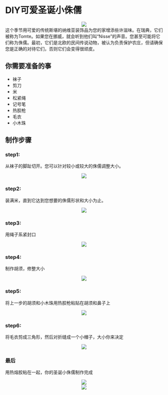 # DIY可爱圣诞小侏儒
<center>
    <img src="./image1/m1.jpg">
</center>
这个季节用可爱的传统斯堪的纳维亚装饰品为您的家增添些许滋味。在瑞典，它们被称为Tomte。如果您在挪威，就会听到他们叫“Nisse”的声音。您甚至可能将它们称为侏儒。最初，它们是北欧的民间传说动物，被认为负责保护农庄，但请确保您是正确的对待它们，否则它们会变得很顽皮。

## 你需要准备的事
* 袜子
* 剪刀
* 米
* 松紧绳
* 记号笔
* 热胶枪
* 毛衣
* 小木珠


## 制作步骤
### step1:
从袜子的脚趾切开。您可以针对较小或较大的侏儒调整大小。
<center>
    <img src="./image1/m2.jpg">
</center>

### step2:
装满米，直到它达到您想要的侏儒形状和大小为止。
<center>
    <img src="./image1/m3.jpg">
</center>

### step3:
用绳子系紧封口
<center>
    <img src="./image1/m4.jpg">
</center>

### step4:
制作胡须，修整大小
<center>
    <img src="./image1/m5.jpg">
</center>

### step5:
将上一步的胡须和小木珠用热胶枪粘贴在胡须和鼻子上
<center>
    <img src="./image1/m6.jpg">
</center>

### step6:
将毛衣剪成三角形，然后对折缝成一个小帽子，大小你来决定
<center>
    <img src="./image1/m7.jpg">
</center>

### 最后
用热熔胶粘在一起，你的圣诞小侏儒制作完成
<center>
    <img src="./image1/m8.jpg">
</center>

<center>
    <img src="./image1/m9.jpg">
</center>

